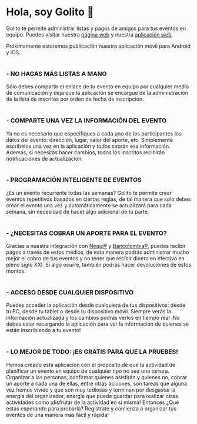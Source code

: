 # Hola, soy Golito 👋

Golito te permite administrar listas y pagos de amigos para tus eventos en equipo. Puedes visitar nuestra [página web](https://golito.co?utm_source=Golito%20profile%20page&utm_medium=Main%20section%20link&utm_campaign=GitHub&utm_cid=202241) y nuestra [aplicación web](https://app.golito.co?utm_source=Golito%20profile%20page&utm_medium=Main%20section%20link&utm_campaign=GitHub&utm_cid=202242).

Próximamente estaremos publicación nuestra aplicación móvil para Android y iOS.
<br><br>

### - NO HAGAS MÁS LISTAS A MANO
Sólo debes compartir el enlace de tu evento en equipo por cualquier medio de comunicación y deja que la aplicación se encargue de la administración de la lista de inscritos por orden de fecha de inscripción.
<br><br>

### - COMPARTE UNA VEZ LA INFORMACIÓN DEL EVENTO
Ya no es necesario que especifiques a cada uno de los participantes los datos del evento: dirección, lugar, valor del aporte, etc. Simplemente escríbelos una vez en la aplicación y todos sabrán esa información. Además, si necesitas hacer cambios, todos los inscritos recibirán notificaciones de actualización.
<br><br>

### - PROGRAMACIÓN INTELIGENTE DE EVENTOS
¿Es un evento recurrente todas las semanas? Golito te permite crear eventos repetitivos basados en ciertas reglas, de tal manera que solo debes crear el evento una vez y automáticamente se actualizará para cada semana, sin necesidad de hacer algo adicional de tu parte.
<br><br>

### - ¿NECESITAS COBRAR UN APORTE PARA EL EVENTO?
Gracias a nuestra integración con [Nequi®](https://nequi.com.co/) y [Bancolombia®](https://wompi.co/), puedes recibir pagos a través de estos medios, de esta manera podrás administrar mucho mejor el cobro de tus eventos y no tener que recibir dinero en efectivo en pleno siglo XXI. Si algo ocurre, también podrás hacer devoluciones de estos montos.
<br><br>

### - ACCESO DESDE CUALQUIER DISPOSITIVO
Puedes acceder la aplicación desde cualquiera de tus dispositivos: desde tu PC, desde tu tablet o desde tu dispositivo móvil. Siempre verás la información actualizada y los cambios podrás verlos en tiempo real ¡No debes estar recargando la aplicación para ver la información de quienes se están inscribiendo a tu evento!
<br><br>

### - LO MEJOR DE TODO: ¡ES GRATIS PARA QUE LA PRUEBES!
Hemos creado esta aplicación con el propósito de que la actividad de planificar un evento en equipo de cualquier tipo no sea una tortura. Organizar a las personas, confirmar quienes asistirán y quienes no, cobrar un aporte a cada una de ellas, entre otras acciones, son tareas que alguna vez hemos vivido y que son muy tediosas y terminan por desgastar la energía del organizador, energía que puede guardar para realizar otras actividades como ¡disfrutar de la actividad en si misma! Entonces ¿Qué estás esperando para probarla? Regístrate y comienza a organizar tus eventos de una manera más fácil y rápida!
